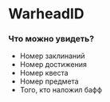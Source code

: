 # WarheadID

### Что можно увидеть?
- Номер заклинаний
- Номер достижения
- Номер квеста
- Номер предмета
- Того, кто наложил бафф
